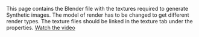 This page contains the Blender file with the textures required to generate Synthetic images. The model of render has to be changed to get different render types.
The texture files should be linked in the texture tab under the properties.
[Watch the video](https://github.com/debaditya-unimelb/RecurrentBIM-PoseNet/blob/master/AuxData/Blender_link_texture.png?raw=true)
